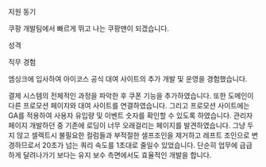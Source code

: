 

지원 동기

쿠팡 개발팀에서 빠르게 뛰고 나는 쿠팡맨이 되겠습니다.



성격





직무 경험



 엠싱크에 입사하여 아이코스 공식 대여 사이트의 추가 개발 및 운영을 경험했습니다.

결제 시스템의 전체적인 과정을 파악한 후 쿠폰 기능을 추가하였습니다. 또한 도메인이 다른 프로모션 페이지와 대여 사이트를 연결하였습니다. 그리고 프로모션 사이트에는 GA를 적용하여 사용자 유입량 및 이벤트 숫자를 확인할 수 있도록 하였습니다. 관리자 페이지 개발하던 중 기존에 로딩이 너무 오래걸리는 페이지를 발견하였습니다. 그냥 두지 않고 셀렉트시 불필요한 컬럼들과 부적절한 셀프조인을 제거하고 레프트 조인으로 변경하므로서 20초가 넘는 쿼리 속도를 1초대로 줄일수 있었습니다. 단순히 업무에 급급하게 달려나가기 보다는 유지 보수 측면에서도 효율적인 개발을 합니다. 











